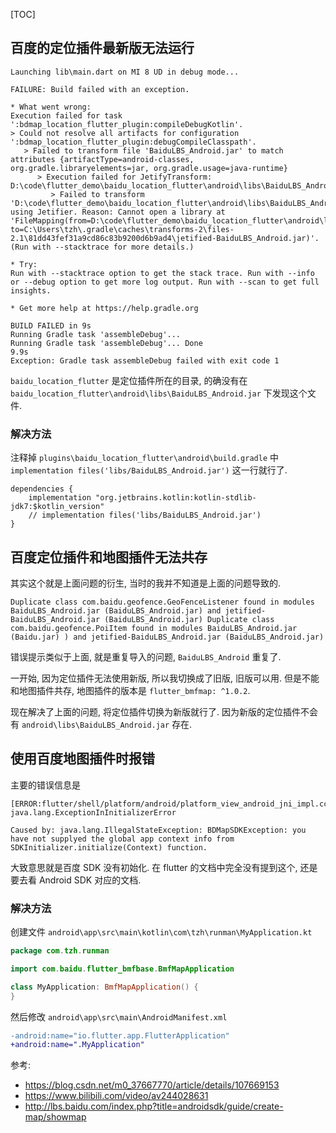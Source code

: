 [TOC]

## 百度的定位插件最新版无法运行

```
Launching lib\main.dart on MI 8 UD in debug mode...

FAILURE: Build failed with an exception.

* What went wrong:
Execution failed for task ':bdmap_location_flutter_plugin:compileDebugKotlin'.
> Could not resolve all artifacts for configuration ':bdmap_location_flutter_plugin:debugCompileClasspath'.
   > Failed to transform file 'BaiduLBS_Android.jar' to match attributes {artifactType=android-classes, org.gradle.libraryelements=jar, org.gradle.usage=java-runtime}
      > Execution failed for JetifyTransform: D:\code\flutter_demo\baidu_location_flutter\android\libs\BaiduLBS_Android.jar.
         > Failed to transform 'D:\code\flutter_demo\baidu_location_flutter\android\libs\BaiduLBS_Android.jar' using Jetifier. Reason: Cannot open a library at 'FileMapping(from=D:\code\flutter_demo\baidu_location_flutter\android\libs\BaiduLBS_Android.jar, to=C:\Users\tzh\.gradle\caches\transforms-2\files-2.1\81dd43fef31a9cd86c83b9200d6b9ad4\jetified-BaiduLBS_Android.jar)'. (Run with --stacktrace for more details.)

* Try:
Run with --stacktrace option to get the stack trace. Run with --info or --debug option to get more log output. Run with --scan to get full insights.

* Get more help at https://help.gradle.org

BUILD FAILED in 9s
Running Gradle task 'assembleDebug'...
Running Gradle task 'assembleDebug'... Done                         9.9s
Exception: Gradle task assembleDebug failed with exit code 1
```

`baidu_location_flutter` 是定位插件所在的目录,
的确没有在 `baidu_location_flutter\android\libs\BaiduLBS_Android.jar` 下发现这个文件.

### 解决方法

注释掉 `plugins\baidu_location_flutter\android\build.gradle` 中
`implementation files('libs/BaiduLBS_Android.jar')` 这一行就行了.

    dependencies {
        implementation "org.jetbrains.kotlin:kotlin-stdlib-jdk7:$kotlin_version"
        // implementation files('libs/BaiduLBS_Android.jar')
    }

## 百度定位插件和地图插件无法共存

其实这个就是上面问题的衍生, 当时的我并不知道是上面的问题导致的.

```
Duplicate class com.baidu.geofence.GeoFenceListener found in modules BaiduLBS_Android.jar (BaiduLBS_Android.jar) and jetified-BaiduLBS_Android.jar (BaiduLBS_Android.jar) Duplicate class com.baidu.geofence.PoiItem found in modules BaiduLBS_Android.jar (Baidu.jar) ) and jetified-BaiduLBS_Android.jar (BaiduLBS_Android.jar)
```

错误提示类似于上面, 就是重复导入的问题, `BaiduLBS_Android` 重复了.

一开始, 因为定位插件无法使用新版, 所以我切换成了旧版, 旧版可以用.
但是不能和地图插件共存, 地图插件的版本是 `flutter_bmfmap: ^1.0.2`.

现在解决了上面的问题, 将定位插件切换为新版就行了.
因为新版的定位插件不会有 `android\libs\BaiduLBS_Android.jar` 存在.


## 使用百度地图插件时报错 

主要的错误信息是

```
[ERROR:flutter/shell/platform/android/platform_view_android_jni_impl.cc(43)] java.lang.ExceptionInInitializerError

Caused by: java.lang.IllegalStateException: BDMapSDKException: you have not supplyed the global app context info from SDKInitializer.initialize(Context) function.
```

大致意思就是百度 SDK 没有初始化. 在 flutter 的文档中完全没有提到这个, 还是要去看 Android SDK 对应的文档.

### 解决方法

创建文件 `android\app\src\main\kotlin\com\tzh\runman\MyApplication.kt`

```kt
package com.tzh.runman

import com.baidu.flutter_bmfbase.BmfMapApplication

class MyApplication: BmfMapApplication() {
}
```

然后修改 `android\app\src\main\AndroidManifest.xml`

```diff
-android:name="io.flutter.app.FlutterApplication"
+android:name=".MyApplication"
```

参考:

- https://blog.csdn.net/m0_37667770/article/details/107669153
- https://www.bilibili.com/video/av244028631
- http://lbs.baidu.com/index.php?title=androidsdk/guide/create-map/showmap


